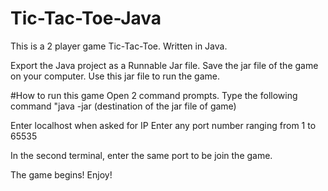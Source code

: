 # Tic-Tac-Toe-Java
This is a 2 player game Tic-Tac-Toe. Written in Java.

Export the Java project as a Runnable Jar file.
Save the jar file of the game on your computer. Use this jar file to run the game.

#How to run this game
Open 2 command prompts.
Type the following command
"java -jar (destination of the jar file of game)

Enter localhost when asked for IP
Enter any port number ranging from 1 to 65535

In the second terminal, enter the same port to be join the game.

The game begins! Enjoy!

